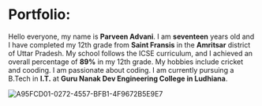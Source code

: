 # Portfolio:
Hello everyone, my name is **Parveen Advani**. I am **seventeen** years old and I have completed my 12th grade from **Saint Fransis** in the **Amritsar** district of Uttar Pradesh. My school follows the ICSE curriculum, and I achieved an overall percentage of **89%** in my 12th grade. My hobbies include cricket and cooding. I am passionate about coding. I am currently pursuing a B.Tech in **I.T.** at **Guru Nanak Dev Engineering College in Ludhiana**.

![A95FCD01-0272-4557-BFB1-4F9672B5E9E7](https://github.com/user-attachments/assets/960b1827-94dd-4e40-a544-17d6d4d48e8b)
